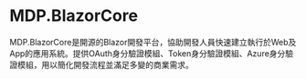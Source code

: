 # MDP.BlazorCore
MDP.BlazorCore是開源的Blazor開發平台，協助開發人員快速建立執行於Web及App的應用系統。提供OAuth身分驗證模組、Token身分驗證模組、Azure身分驗證模組，用以簡化開發流程並滿足多變的商業需求。
